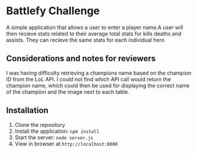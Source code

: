 # Battlefy Challenge

A simple application that allows a user to enter a player name.A user will then recieve stats related to their average total stats for kills deaths and assists.  They can recieve the same stats for each individual hero

## Considerations and notes for reviewers

I was having difficulty retrieving a champions name based on the champion ID from the LoL API.  I could not find which API call would return the champion name, which could then be used for displaying the correct name of the champion and the image next to each table.



## Installation

1. Clone the repository
2. Install the application: `npm install`
3. Start the server: `node server.js`
4. View in browser at `http://localhost:8080`



